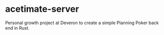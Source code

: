 # acetimate-server
Personal growth project at Deveron to create a simple Planning Poker back end in Rust.
